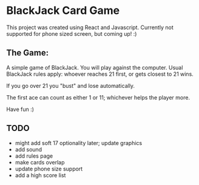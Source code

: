 # BlackJack Card Game

This project was created using React and Javascript. Currently not supported for phone sized screen, but coming up! :)

## The Game:
A simple game of BlackJack. You will play against the computer. 
Usual BlackJack rules apply: whoever reaches 21 first, or gets closest to 21 wins. 

If you go over 21 you "bust" and lose automatically.

The first ace can count as either 1 or 11; whichever helps the player more.


Have fun :) 

## TODO
 - might add soft 17 optionality later; update graphics
 - add sound
 - add rules page
 - make cards overlap
 - update phone size support
 - add a high score list




